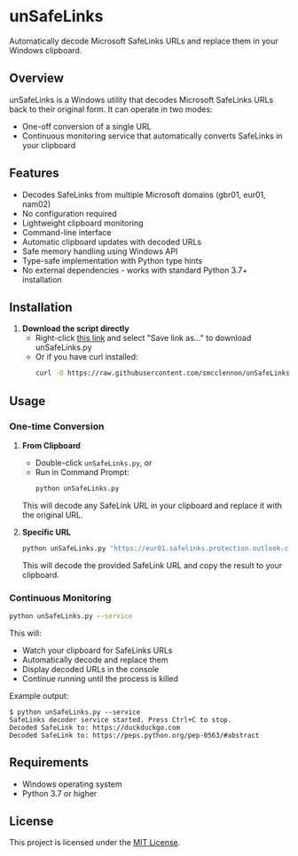 # unSafeLinks

Automatically decode Microsoft SafeLinks URLs and replace them in your Windows clipboard.

## Overview

unSafeLinks is a Windows utility that decodes Microsoft SafeLinks URLs back to their original form. It can operate in two modes:
- One-off conversion of a single URL
- Continuous monitoring service that automatically converts SafeLinks in your clipboard

## Features

- Decodes SafeLinks from multiple Microsoft domains (gbr01, eur01, nam02)
- No configuration required
- Lightweight clipboard monitoring
- Command-line interface
- Automatic clipboard updates with decoded URLs
- Safe memory handling using Windows API
- Type-safe implementation with Python type hints
- No external dependencies - works with standard Python 3.7+ installation

## Installation

1. **Download the script directly**
   - Right-click [this link](https://raw.githubusercontent.com/smcclennon/unSafeLinks/refs/heads/main/src/unSafeLinks.py) and select "Save link as..." to download unSafeLinks.py
   - Or if you have curl installed:
     ```bash
     curl -O https://raw.githubusercontent.com/smcclennon/unSafeLinks/refs/heads/main/src/unSafeLinks.py
     ```

## Usage

### One-time Conversion

1. **From Clipboard**
   - Double-click `unSafeLinks.py`, or
   - Run in Command Prompt:
     ```cmd
     python unSafeLinks.py
     ```
   This will decode any SafeLink URL in your clipboard and replace it with the original URL.

2. **Specific URL**
   ```bash
   python unSafeLinks.py "https://eur01.safelinks.protection.outlook.com/..."
   ```
   This will decode the provided SafeLink URL and copy the result to your clipboard.

### Continuous Monitoring

```cmd
python unSafeLinks.py --service
```
This will:
- Watch your clipboard for SafeLinks URLs
- Automatically decode and replace them
- Display decoded URLs in the console
- Continue running until the process is killed

Example output:
```
$ python unSafeLinks.py --service
SafeLinks decoder service started. Press Ctrl+C to stop.
Decoded SafeLink to: https://duckduckgo.com
Decoded SafeLink to: https://peps.python.org/pep-0563/#abstract
```

## Requirements

- Windows operating system
- Python 3.7 or higher

## License
This project is licensed under the [MIT License](LICENSE).
